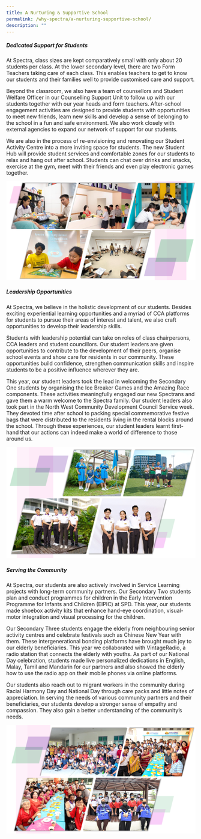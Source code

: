 ```yaml
---
title: A Nurturing & Supportive School
permalink: /why-spectra/a-nurturing-supportive-school/
description: ""
---
```

##### Dedicated Support for Students

At Spectra, class sizes are kept comparatively small with only about 20 students per class. At the lower secondary level, there are two Form Teachers taking care of each class. This enables teachers to get to know our students and their families well to provide customised care and support.

Beyond the classroom, we also have a team of counsellors and Student Welfare Officer in our Counselling Support Unit to follow up with our students together with our year heads and form teachers. After-school engagement activities are designed to provide students with opportunities to meet new friends, learn new skills and develop a sense of belonging to the school in a fun and safe environment. We also work closely with external agencies to expand our network of support for our students.

We are also in the process of re-envisioning and renovating our Student Activity Centre into a more inviting space for students. The new Student Hub will provide student services and comfortable zones for our students to relax and hang out after school. Students can chat over drinks and snacks, exercise at the gym, meet with their friends and even play electronic games together.

![Dedicated Supprt](/images/SH2022.png)


##### Leadership Opportunities

At Spectra, we believe in the holistic development of our students. Besides exciting experiential learning opportunities and a myriad of CCA platforms for students to pursue their areas of interest and talent, we also craft opportunities to develop their leadership skills.

Students with leadership potential can take on roles of class chairpersons, CCA leaders and student councillors. Our student leaders are given opportunities to contribute to the development of their peers, organise school events and show care for residents in our community. These opportunities build confidence, strengthen communication skills and inspire students to be a positive influence wherever they are.

This year, our student leaders took the lead in welcoming the Secondary One students by organising the Ice Breaker Games and the Amazing Race components. These activities meaningfully engaged our new Spectrans and gave them a warm welcome to the Spectra family. Our student leaders also took part in the North West Community Development Council Service week. They devoted time after school to packing special commemorative festive bags that were distributed to the residents living in the rental blocks around the school. Through these experiences, our student leaders learnt first-hand that our actions can indeed make a world of difference to those around us.

![Leadership](/images/Leadership.png)



##### Serving the Community

At Spectra, our students are also actively involved in Service Learning projects with long-term community partners. Our Secondary Two students plan and conduct programmes for children in the Early Intervention Programme for Infants and Children (EIPIC) at SPD. This year, our students made shoebox activity kits that enhance hand-eye coordination, visual-motor integration and visual processing for the children.

Our Secondary Three students engage the elderly from neighbouring senior activity centres and celebrate festivals such as Chinese New Year with them. These intergenerational bonding platforms have brought much joy to our elderly beneficiaries. This year we collaborated with VintageRadio, a radio station that connects the elderly with youths. As part of our National Day celebration, students made live personalized dedications in English, Malay, Tamil and Mandarin for our partners and also showed the elderly how to use the radio app on their mobile phones via online platforms.

Our students also reach out to migrant workers in the community during Racial Harmony Day and National Day through care packs and little notes of appreciation. In serving the needs of various community partners and their beneficiaries, our students develop a stronger sense of empathy and compassion. They also gain a better understanding of the community’s needs.

![Serving The Community](/images/Serving-The-Community-2.png)